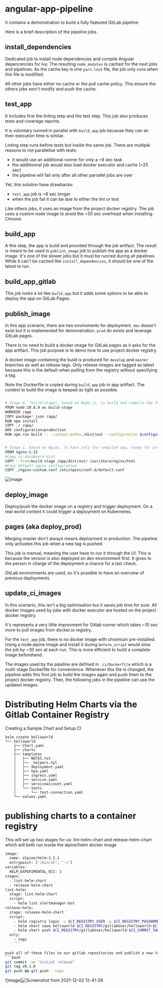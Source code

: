 # angular-app-pipeline

It contains a demonstration to build a fully featured GitLab pipeline.

Here is a brief description of the pipeline jobs.

## install_dependencies
Dedicated job to install node dependencies and compile Angular depencencies for Ivy. The resulting `node_modules` is cached for the next jobs and pipelines. As the cache key is one `yarn.lock` file, the job only runs when this file is modified.

All other jobs have either no cache or the pull cache policy.
This ensure the others jobs won't modify and push the cache.

## test_app
It includes first the linting step and the test step.
This job also produces tests and coverage reports.

It is volontary runned in parallel with `build_app` job because they can an their execution time is similar.

Linting step runs before tests but inside the same job.
There are multiple reasons to not parallelise with tests:
* it would use an additional runner for only a ~8 sec task
* the additionnal job would also load docker executor and cache (~25 sec)
* the pipeline will fail only after all other parrallel jobs are over 

Yet, this solution have drawbacks:
* `test_app` job is ~8 sec longer
* when the job fail it can be due to either the lint or test

Like others jobs, it uses an image from the project docker registry. The job uses a custom node image to avoid the ~30 sec overhead when installing Chrome.

## build_app
A this step, the app is build and provided through the job artifact. The result is meant to be used in `publish_image` job to publish the app as a docker image.
It's one of the slower jobs but it must be runned during all pipelines. While it can't be cached like `install_dependencies`, it should be one of the latest to run.

## build_app_gitlab
This job looks a lot like `build_app` but it adds some options to be able to deploy the app on GitLab Pages.


## publish_image
In this app scenario, there are two enviroments for deployment.
`dev` doesn't exist but it is implemented for demonstration.
`prod` do exists and leverage GitLab pages.

There is no need to build a docker image for GitLab pages as it asks for the app artifact. This job purpose is to demo how to use project docker registry.

A docker image containing the build is produced for `develop` and `master` branches as well as release tags. Only release images are tagged as latest because this is the default when pulling from the registry without specifying a tag.

Note the Dockerfile is copied during `build_app` job in app artifact. The context to build the image is keeped as light as possible.
```bash 

# Stage 0, "build-stage", based on Node.js, to build and compile the frontend
FROM node:10.8.0 as build-stage
WORKDIR /app
COPY package*.json /app/
RUN npm install
COPY ./ /app/
ARG configuration=production
RUN npm run build -- --output-path=./dist/out --configuration $configuration


# Stage 1, based on Nginx, to have only the compiled app, ready for production with Nginx
FROM nginx:1.15
#Copy ci-dashboard-dist
COPY --from=build-stage /app/dist/out/ /usr/share/nginx/html
#Copy default nginx configuration
COPY ./nginx-custom.conf /etc/nginx/conf.d/default.conf
```
![image](https://user-images.githubusercontent.com/28998255/143480875-09eb1b11-6a39-4606-9cb1-fade4b0ea84d.png)


## deploy_image
Deploy/push the docker image on a registry and trigger deployment. On a real world context it could trigger a deployment on Kubernetes.

## pages (aka deploy_prod)
Merging master don't always means deployment in production. The pipeline only activates this job when a new tag is pushed.

This job is manual, meaning the user have to run it through the UI. This is because the version is also deployed on dev environment first. It gives to the person in charge of the deployment a chance for a last check.

GitLab environments are used, so it's possible to have an overview of previous deployments.

## update_ci_images
In this scenario, this isn't a big optimisation but it saves job time for sure. All docker images used by jobs with docker executor are hosted on the project docker registry.

It's represents a very little improvment for Gitlab runner which takes ~10 sec more to pull images from docker.io registry.

For the `test_app` job, there is no docker image with chromium pre-installed. Using a node:alpine image and install it during `before_script` would slow the job by ~30 sec at each run. This is more efficient to build a complete image beforehand.

The images used by the pipeline are defined in `.ci/Dockerfile` which is a multi-stage Dockerfile for convenience. Whenever this file is changed, the pipeline adds this first job to build the images again and push them to the project docker registry. Then, the following jobs in the pipeline can use the updated images. 

# Distributing Helm Charts via the Gitlab Container Registry
Creating a Sample Chart and Setup CI
```
helm create helloworld
└── helloworld
    ├── Chart.yaml
    ├── charts
    ├── templates
    │   ├── NOTES.txt
    │   ├── _helpers.tpl
    │   ├── deployment.yaml
    │   ├── hpa.yaml
    │   ├── ingress.yaml
    │   ├── service.yaml
    │   ├── serviceaccount.yaml
    │   └── tests
    │       └── test-connection.yaml
    └── values.yaml
```
# publishing charts to a container registry
This will set up two stages for us: lint-helm-chart and release-helm-chart which will both run inside the alpine/helm docker image

```bash 
image:
  name: alpine/helm:3.2.1
  entrypoint: ["/bin/sh", "-c"]
variables:
  HELM_EXPERIMENTAL_OCI: 1
stages:
  - lint-helm-chart
  - release-helm-chart
lint-helm:
  stage: lint-helm-chart
  script:
    - helm lint alertmanager-bot
release-helm:
  stage: release-helm-chart
  script:
    - helm registry login -u $CI_REGISTRY_USER -p $CI_REGISTRY_PASSWORD $CI_REGISTRY
    - helm chart save helloworld $CI_REGISTRY/gitlabUser/helloworld:$CI_COMMIT_TAG
    - helm chart push $CI_REGISTRY/gitlabUser/helloworld:$CI_COMMIT_TAG
  only:
    - tags
    ```
    
push all of these files to our gitlab repositories and publish a new tag to trigger a push to our registry
```bash
git commit -am "initial release"
git tag v0.1.0
git push && git push --tags
```
![image]![Screenshot from 2021-12-02 12-41-29](https://user-images.githubusercontent.com/28998255/144393352-df098d36-1e9c-4cd0-b550-568dfc127cc2.png)
